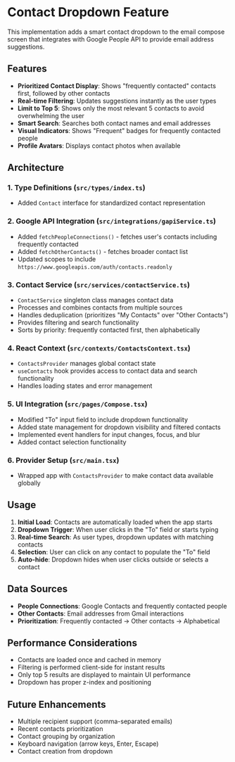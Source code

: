 # Contact Dropdown Feature

This implementation adds a smart contact dropdown to the email compose screen that integrates with Google People API to provide email address suggestions.

## Features

- **Prioritized Contact Display**: Shows "frequently contacted" contacts first, followed by other contacts
- **Real-time Filtering**: Updates suggestions instantly as the user types
- **Limit to Top 5**: Shows only the most relevant 5 contacts to avoid overwhelming the user
- **Smart Search**: Searches both contact names and email addresses
- **Visual Indicators**: Shows "Frequent" badges for frequently contacted people
- **Profile Avatars**: Displays contact photos when available

## Architecture

### 1. Type Definitions (`src/types/index.ts`)
- Added `Contact` interface for standardized contact representation

### 2. Google API Integration (`src/integrations/gapiService.ts`)
- Added `fetchPeopleConnections()` - fetches user's contacts including frequently contacted
- Added `fetchOtherContacts()` - fetches broader contact list
- Updated scopes to include `https://www.googleapis.com/auth/contacts.readonly`

### 3. Contact Service (`src/services/contactService.ts`)
- `ContactService` singleton class manages contact data
- Processes and combines contacts from multiple sources
- Handles deduplication (prioritizes "My Contacts" over "Other Contacts")
- Provides filtering and search functionality
- Sorts by priority: frequently contacted first, then alphabetically

### 4. React Context (`src/contexts/ContactsContext.tsx`)
- `ContactsProvider` manages global contact state
- `useContacts` hook provides access to contact data and search functionality
- Handles loading states and error management

### 5. UI Integration (`src/pages/Compose.tsx`)
- Modified "To" input field to include dropdown functionality
- Added state management for dropdown visibility and filtered contacts
- Implemented event handlers for input changes, focus, and blur
- Added contact selection functionality

### 6. Provider Setup (`src/main.tsx`)
- Wrapped app with `ContactsProvider` to make contact data available globally

## Usage

1. **Initial Load**: Contacts are automatically loaded when the app starts
2. **Dropdown Trigger**: When user clicks in the "To" field or starts typing
3. **Real-time Search**: As user types, dropdown updates with matching contacts
4. **Selection**: User can click on any contact to populate the "To" field
5. **Auto-hide**: Dropdown hides when user clicks outside or selects a contact

## Data Sources

- **People Connections**: Google Contacts and frequently contacted people
- **Other Contacts**: Email addresses from Gmail interactions
- **Prioritization**: Frequently contacted → Other contacts → Alphabetical

## Performance Considerations

- Contacts are loaded once and cached in memory
- Filtering is performed client-side for instant results
- Only top 5 results are displayed to maintain UI performance
- Dropdown has proper z-index and positioning

## Future Enhancements

- Multiple recipient support (comma-separated emails)
- Recent contacts prioritization
- Contact grouping by organization
- Keyboard navigation (arrow keys, Enter, Escape)
- Contact creation from dropdown
